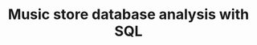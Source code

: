 ---
layout: page
title: Music store database analysis with SQL
description: Assist the Chinook team with understanding the media in their store and their customers. 
skills: SQL, database, data exploration
img: assets/img/9.jpg
importance: 3
redirect: https://github.com/guojunma/Data-Science-Project/blob/main/Database%20analysis%20with%20SQL/SQL.md
category: Data Science
---